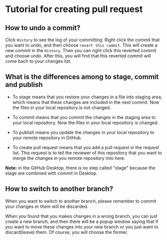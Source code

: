 # Tutorial for creating pull request

## How to undo a commit?

Click `History` to see the log of your committing. Right click the commit that you want to undo, and then choose `revert this commit`. This will create a new commit in the `History`. Then you can right click this reverted commit and choose undo. After this, you will find that this reverted commit will come bach to your changes list.

## What is the differences among to stage, commit and publish

- To stage means that you restore your changes in a file into staging area, which means that these changes are included in the next commit. Now the files in your local repository is not changed.

- To commit means that you commit the changes in the staging area to your local repository. Now the files in your local repository is changed.

- To publish means you update the changes in your local repository to your remote repository in GitHub.

- To create pull request means that you add a pull request in the request list. This request is to tell the reviewer of this repository that you want to merge the changes in you remote repository into here.

**Note:** in the GitHub Desktop, there is no step called "stage" because the stage are combined with commit in Desktop.

## How to switch to another branch?

When you want to switch to another branch, please remember to commit your changes or them will be discarded.

When you found that you makes changes in a wrong branch, you can just create a new branch, and then there will be a popup window saying that if you want to move these changes into your new branch or you just want to discard(leave) them. Of course, you will choose the former.
